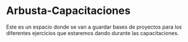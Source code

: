# Arbusta-Capacitaciones

Este es un espacio donde se van a guardar bases de proyectos para los diferentes ejercicios que estaremos dando durante las capacitaciones.
